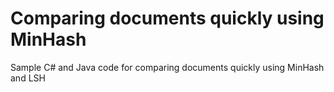 <h1>Comparing documents quickly using MinHash</h1>
Sample C# and Java code for comparing documents quickly using MinHash and LSH
